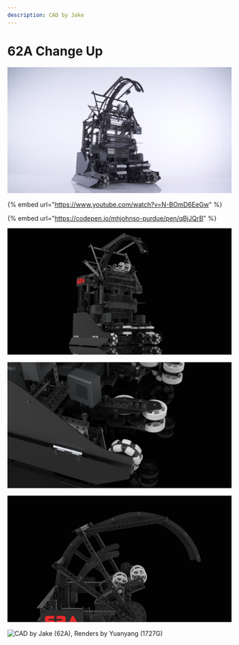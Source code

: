 ```yaml
---
description: CAD by Jake
---
```


# 62A Change Up

![](../../.gitbook/assets/VaderPhoto1.png)

{% embed url="https://www.youtube.com/watch?v=N-BOmD6EeGw" %}

{% embed url="https://codepen.io/mhjohnso-purdue/pen/qBjJQrB" %}



![CAD by Jake (62A), Renders by Yuanyang (1727G)](../../.gitbook/assets/Vader1.png)

![CAD by Jake (62A), Renders by Yuanyang (1727G)](../../.gitbook/assets/Vader4.png)

![CAD by Jake (62A), Renders by Yuanyang (1727G)](../../.gitbook/assets/Vader5.png)

![CAD by Jake (62A), Renders by Yuanyang (1727G)](../../.gitbook/assets/Vader2.png)
